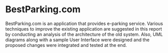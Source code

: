 # BestParking.com
BestParking.com is an application that provides e-parking service. Various techniques to improve the existing application are suggested in this report by conducting an analysis of the architecture of the old system. Also, UML diagrams along with a sample User Interface were designed and the proposed changes were integrated and tested at the end.
